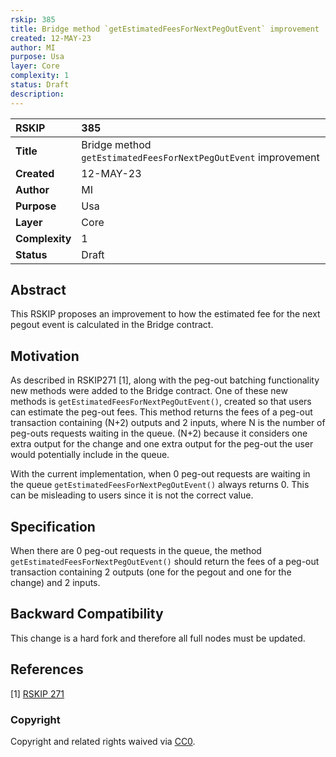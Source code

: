 ```yaml
---
rskip: 385
title: Bridge method `getEstimatedFeesForNextPegOutEvent` improvement
created: 12-MAY-23
author: MI
purpose: Usa
layer: Core
complexity: 1
status: Draft
description: 
---
```


|RSKIP          |385           |
| :------------ |:-------------|
|**Title**      |Bridge method `getEstimatedFeesForNextPegOutEvent` improvement |
|**Created**    |12-MAY-23 |
|**Author**     |MI |
|**Purpose**    |Usa |
|**Layer**      |Core |
|**Complexity** |1 |
|**Status**     |Draft |

## Abstract

This RSKIP proposes an improvement to how the estimated fee for the next pegout event is calculated in the Bridge contract.

## Motivation

As described in RSKIP271 [1], along with the peg-out batching functionality new methods were added to the Bridge contract. One of these new methods is `getEstimatedFeesForNextPegOutEvent()`, created so that users can estimate the peg-out fees. This method returns the fees of a peg-out transaction containing (N+2) outputs and 2 inputs, where N is the number of peg-outs requests waiting in the queue. (N+2) because it considers one extra output for the change and one extra output for the peg-out the user would potentially include in the queue.

With the current implementation, when 0 peg-out requests are waiting in the queue `getEstimatedFeesForNextPegOutEvent()` always returns 0. This can be misleading to users since it is not the correct value. 

## Specification

When there are 0 peg-out requests in the queue, the method `getEstimatedFeesForNextPegOutEvent()` should return the fees of a peg-out transaction containing 2 outputs (one for the pegout and one for the change) and 2 inputs.

## Backward Compatibility

This change is a hard fork and therefore all full nodes must be updated.

## References

[1] [RSKIP 271](https://github.com/rsksmart/RSKIPs/blob/master/IPs/RSKIP271.md)

### Copyright

Copyright and related rights waived via [CC0](https://creativecommons.org/publicdomain/zero/1.0/).
